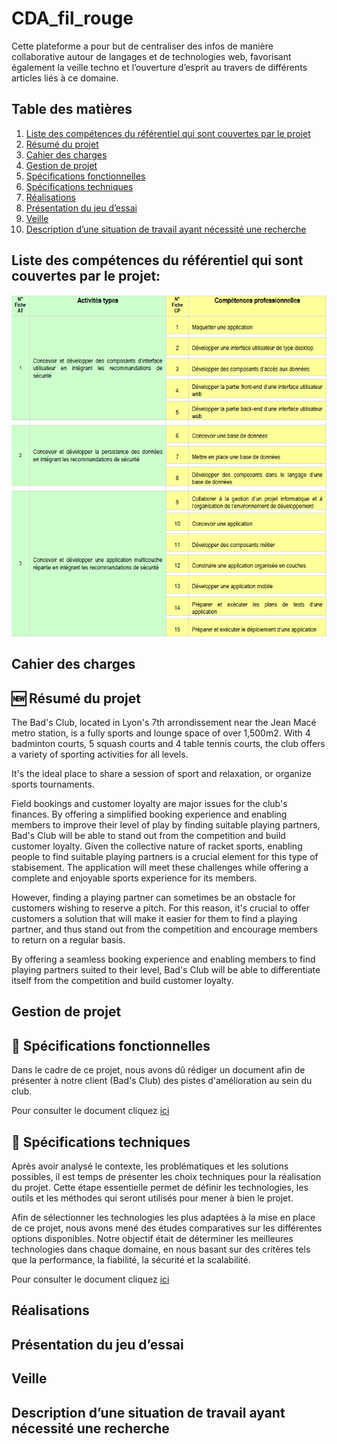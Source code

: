 # CDA_fil_rouge
Cette plateforme a pour but de centraliser des infos de manière collaborative autour de langages et de technologies web, favorisant également la veille techno et l’ouverture d’esprit au travers de différents articles liés à ce domaine.


## Table des matières

1. [Liste des compétences du référentiel qui sont couvertes par le projet](#Liste-des-compétences-du-référentiel-qui-sont-couvertes-par-le-projet)
2. [Résumé du projet](#Résumé-du-projet)
3. [Cahier des charges](#Cahier-des-charges)
4. [Gestion de projet](#Gestion-de-projet)
5. [Spécifications fonctionnelles](#Spécifications-fonctionnelles)
6. [Spécifications techniques](#Spécifications-techniques)
7. [Réalisations](#Réalisations)
8. [Présentation du jeu d’essai](#Présentation-du-jeu-d’essai)
9. [Veille](#Veille)
10. [Description d’une situation de travail ayant nécessité une recherche](#Description-d’-une-situation-de-travail-ayant-nécessité-une-recherche)

## Liste des compétences du référentiel qui sont couvertes par le projet:
![alt text](img/image.png)

## Cahier des charges

## 🆕 Résumé du projet

The Bad's Club, located in Lyon's 7th arrondissement near the Jean Macé metro station, is a fully sports and lounge space of over 1,500m2. With 4 badminton courts, 5 squash courts and 4 table tennis courts, the club offers a variety of sporting activities for all levels.

It's the ideal place to share a session of sport and relaxation, or organize sports tournaments.

Field bookings and customer loyalty are major issues for the club's finances. By offering a simplified booking experience and enabling members to improve their level of play by finding suitable playing partners, Bad's Club will be able to stand out from the competition and build customer loyalty. Given the collective nature of racket sports, enabling people to find suitable playing partners is a crucial element for this type of stabisement. The application will meet these challenges while offering a complete and enjoyable sports experience for its members.

However, finding a playing partner can sometimes be an obstacle for customers wishing to reserve a pitch. For this reason, it's crucial to offer customers a solution that will make it easier for them to find a playing partner, and thus stand out from the competition and encourage members to return on a regular basis.

By offering a seamless booking experience and enabling members to find playing partners suited to their level, Bad's Club will be able to differentiate itself from the competition and build customer loyalty.

## Gestion de projet

## 📣 Spécifications fonctionnelles

Dans le cadre de ce projet, nous avons dû rédiger un document afin de présenter à notre client (Bad's Club) des pistes d'amélioration au sein du club.

Pour consulter le document cliquez <a href="doc/improvement-proposition-strategy.md">ici</a>

## 📣 Spécifications techniques

Après avoir analysé le contexte, les problématiques et les solutions possibles, il est temps de présenter les choix techniques pour la réalisation du projet. Cette étape essentielle permet de définir les technologies, les outils et les méthodes qui seront utilisés pour mener à bien le projet.

Afin de sélectionner les technologies les plus adaptées à la mise en place de ce projet, nous avons mené des études comparatives sur les différentes options disponibles. Notre objectif était de déterminer les meilleures technologies dans chaque domaine, en nous basant sur des critères tels que la performance, la fiabilité, la sécurité et la scalabilité.

Pour consulter le document cliquez <a href="doc/technical-proposition.md">ici</a>

## Réalisations

## Présentation du jeu d’essai

## Veille

## Description d’une situation de travail ayant nécessité une recherche
